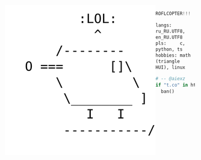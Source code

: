 <img align="left" src="https://raw.githubusercontent.com/Amchik/Amchik/master/roflcopter.svg">

```python
ROFLCOPTER!!!
```
```
langs:   ru_RU.UTF8, en_RU.UTF8
pls:     c, python, ts
hobbies: math (triangle HUI), linux
```
```py
# -- @aiexz
if "t.co" in http:
  ban()
```
